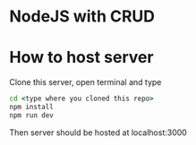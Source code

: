 # NodeJS with CRUD
# How to host server
Clone this server, open terminal and type

```bat
cd <type where you cloned this repo>
npm install
npm run dev
```
Then server should be hosted at localhost:3000
